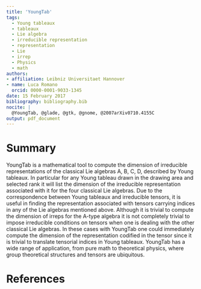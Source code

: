 ```yaml
---
title: 'YoungTab'
tags:
  - Young tableaux
  - tableaux
  - Lie algebra 
  - irreducible representation
  - representation
  - Lie
  - irrep
  - Physics
  - math
authors:
- affiliation: Leibniz Universitaet Hannover
- name: Luca Romano  
  orcid: 0000-0001-9033-1345
date: 15 February 2017
bibliography: bibliography.bib
nocite: | 
  @YoungTab, @glade, @gtk, @gnome, @2007arXiv0710.4155C
output: pdf_document
---
```


# Summary
YoungTab is a mathematical tool to compute the dimension of irreducible representations of the classical Lie algebras A, B, C, D, described by Young tableaux.  In particular for any Young tableau drawn in the drawing area and selected rank it will list the dimension of the irreducible representation associated with it for the four classical Lie algebras.  Due to the correspondence between Young tableaux and irreducible tensors, it is useful in finding the representation associated with tensors carrying indices in any of the Lie algebras mentioned above.  Although it is trivial to compute the dimension of irreps for the A-type algebra it is not completely trivial to impose irreducible conditions on tensors when one is dealing with the other classical Lie algebras. In these cases with YoungTab one could immediately compute the dimension of the representation codified in the tensor since it is trivial to translate tensorial indices in Young tableaux. YoungTab has a wide range of application, from pure math to theoretical physics, where group theoretical structures and tensors are ubiquitous. 


# References
